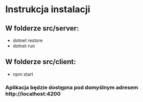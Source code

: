 # Instrukcja instalacji
## W folderze src/server:
- dotnet restore
- dotnet run

## W folderze src/client:
-  npm start

### Aplikacja będzie dostępna pod domyślnym adresem http://localhost:4200